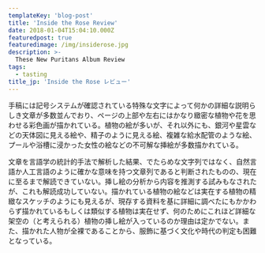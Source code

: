 ```yaml
---
templateKey: 'blog-post'
title: 'Inside the Rose Review'
date: 2018-01-04T15:04:10.000Z
featuredpost: true
featuredimage: /img/insiderose.jpg
description: >-
  These New Puritans Album Review
tags:
  - tasting
title_jp: 'Inside the Rose レビュー'
---
```

手稿には記号システムが確認されている特殊な文字によって何かの詳細な説明らしき文章が多数並んでおり、ページの上部や左右にはかなり緻密な植物や花を思わせる彩色画が描かれている。植物の絵が多いが、それ以外にも、銀河や星雲などの天体図に見える絵や、精子のように見える絵、複雑な給水配管のような絵、プールや浴槽に浸かった女性の絵などの不可解な挿絵が多数描かれている。

文章を言語学の統計的手法で解析した結果、でたらめな文字列ではなく、自然言語か人工言語のように確かな意味を持つ文章列であると判断されたものの、現在に至るまで解読できていない。挿し絵の分析から内容を推測する試みもなされたが、これも解読成功していない。描かれている植物の絵などは実在する植物の精緻なスケッチのようにも見えるが、現存する資料を基に詳細に調べたにもかかわらず描かれているもしくは類似する植物は実在せず、何のためにこれほど詳細な架空の（と考えられる）植物の挿し絵が入っているのか理由は定かでない。また、描かれた人物が全裸であることから、服飾に基づく文化や時代の判定も困難となっている。
